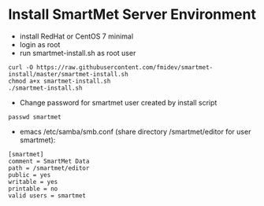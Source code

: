 # Install SmartMet Server Environment

* install RedHat or CentOS 7 minimal
* login as root
* run smartmet-install.sh as root user
```
curl -O https://raw.githubusercontent.com/fmidev/smartmet-install/master/smartmet-install.sh
chmod a+x smartmet-install.sh
./smartmet-install.sh
```
* Change password for smartmet user created by install script
```
passwd smartmet
```
* emacs /etc/samba/smb.conf (share directory /smartmet/editor for user smartmet):
```
[smartmet]
comment = SmartMet Data
path = /smartmet/editor
public = yes
writable = yes
printable = no
valid users = smartmet
```
